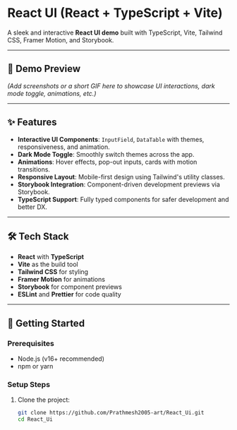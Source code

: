 # React UI (React + TypeScript + Vite)

A sleek and interactive **React UI demo** built with TypeScript, Vite, Tailwind CSS, Framer Motion, and Storybook.

---

## 📸 Demo Preview

*(Add screenshots or a short GIF here to showcase UI interactions, dark mode toggle, animations, etc.)*

---

## ✨ Features

- **Interactive UI Components**: `InputField`, `DataTable` with themes, responsiveness, and animation.  
- **Dark Mode Toggle**: Smoothly switch themes across the app.  
- **Animations**: Hover effects, pop-out inputs, cards with motion transitions.  
- **Responsive Layout**: Mobile-first design using Tailwind's utility classes.  
- **Storybook Integration**: Component-driven development previews via Storybook.  
- **TypeScript Support**: Fully typed components for safer development and better DX.  

---

## 🛠 Tech Stack

- **React** with **TypeScript**  
- **Vite** as the build tool  
- **Tailwind CSS** for styling  
- **Framer Motion** for animations  
- **Storybook** for component previews  
- **ESLint** and **Prettier** for code quality  

---

## 🚀 Getting Started

### Prerequisites

- Node.js (v16+ recommended)  
- npm or yarn  

### Setup Steps

1. Clone the project:
   ```bash
   git clone https://github.com/Prathmesh2005-art/React_Ui.git
   cd React_Ui


